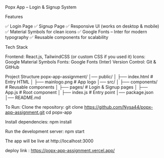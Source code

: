 Popx App – Login & Signup System

Features

✅ Login Page 
✅ Signup Page
✅ Responsive UI (works on desktop & mobile)
✅ Material Symbols for clean icons
✅ Google Fonts – Inter for modern typography
✅ Reusable components for scalability

Tech Stack

Frontend: React.js, TailwindCSS (or custom CSS if you used it)
Icons: Google Material Symbols
Fonts: Google Fonts (Inter)
Version Control: Git & GitHub

Project Structure
popx-app-assignment/
│── public/
│   ├── index.html        # Entry HTML
│   ├── mainlogo.png      # App logo
│── src/
│   ├── components/       # Reusable components
│   ├── pages/            # Login & Signup pages
│   ├── App.js            # Root component
│   ├── index.js          # Entry point
│── package.json
│── README.md

To Run:
Clone the repository:
git clone https://github.com/Nysa44/popx-app-assignment.git
cd popx-app

Install dependencies:
npm install

Run the development server:
npm start


The app will be live at http://localhost:3000


deploy link : https://popx-app-assignment.vercel.app/

